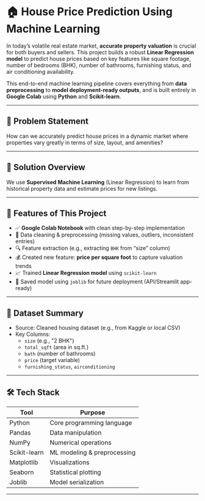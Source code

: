 
# 🏠 House Price Prediction Using Machine Learning

In today’s volatile real estate market, **accurate property valuation** is crucial for both buyers and sellers. This project builds a robust **Linear Regression model** to predict house prices based on key features like square footage, number of bedrooms (BHK), number of bathrooms, furnishing status, and air conditioning availability.

This end-to-end machine learning pipeline covers everything from **data preprocessing** to **model deployment-ready outputs**, and is built entirely in **Google Colab** using **Python** and **Scikit-learn**.

---

## 📌 Problem Statement

How can we accurately predict house prices in a dynamic market where properties vary greatly in terms of size, layout, and amenities?

---

## 🧠 Solution Overview

We use **Supervised Machine Learning** (Linear Regression) to learn from historical property data and estimate prices for new listings.

---

## 🧩 Features of This Project

- ✅ **Google Colab Notebook** with clean step-by-step implementation
- 🧹 Data cleaning & preprocessing (missing values, outliers, inconsistent entries)
- 🔍 Feature extraction (e.g., extracting `BHK` from “size” column)
- 💰 Created new feature: **price per square foot** to capture valuation trends
- 📈 Trained **Linear Regression model** using `scikit-learn`
- 💾 Saved model using `joblib` for future deployment (API/Streamlit app-ready)

---

## 📂 Dataset Summary

- Source: Cleaned housing dataset (e.g., from Kaggle or local CSV)
- Key Columns:
  - `size` (e.g., "2 BHK")
  - `total_sqft` (area in sq.ft.)
  - `bath` (number of bathrooms)
  - `price` (target variable)
  - `furnishing_status`, `airconditioning`

---

## 🛠️ Tech Stack

| Tool        | Purpose                          |
|-------------|----------------------------------|
| Python      | Core programming language        |
| Pandas      | Data manipulation                |
| NumPy       | Numerical operations             |
| Scikit-learn| ML modeling & preprocessing      |
| Matplotlib  | Visualizations                   |
| Seaborn     | Statistical plotting             |
| Joblib      | Model serialization              |

---
